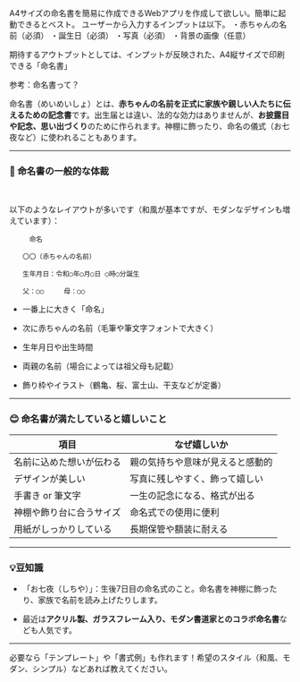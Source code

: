 A4サイズの命名書を簡易に作成できるWebアプリを作成して欲しい。簡単に起動できるとベスト。
ユーザーから入力するインプットは以下。
・赤ちゃんの名前（必須）
・誕生日（必須）
・写真（必須）
・背景の画像（任意）

期待するアウトプットとしては、インプットが反映された、A4縦サイズで印刷できる「命名書」

参考：命名書って？
<html>
<head>

</head>
<body>

<p class="p1">命名書（めいめいしょ）とは、<span class="s1"><b>赤ちゃんの名前を正式に家族や親しい人たちに伝えるための記念書</b></span>です。出生届とは違い、法的な効力はありませんが、<span class="s1"><b>お披露目や記念、思い出づくり</b></span>のために作られます。神棚に飾ったり、命名の儀式（お七夜など）に使われることもあります。</p>
<p class="p2"><span class="s2"><hr></span></p>
<p class="p2"><span class="s2"><h3><b>📝 命名書の一般的な体裁</b></h3></span></p>
<p class="p3"><br></p>
<p class="p1">以下のようなレイアウトが多いです（和風が基本ですが、モダンなデザインも増えています）：</p>


<pre><code>　　　命名

　　〇〇（赤ちゃんの名前）

　　生年月日：令和○年○月○日 ○時○分誕生

　　父：○○　　　母：○○</code></pre>


<p class="p1"><span class="s1"><ul><li>
<p class="p1">一番上に大きく「命名」</p>
</li><li>
<p class="p1">次に赤ちゃんの名前（毛筆や筆文字フォントで大きく）</p>
</li><li>
<p class="p1">生年月日や出生時間</p>
</li><li>
<p class="p1">両親の名前（場合によっては祖父母も記載）</p>
</li><li>
<p class="p1">飾り枠やイラスト（鶴亀、桜、富士山、干支などが定番）</p>
</li></ul></span></p>
<p class="p1"><span class="s1"><hr></span></p>
<p class="p1"><span class="s1"><h3><b>😊 命名書が満たしていると嬉しいこと</b></h3></span></p>



項目 | なぜ嬉しいか
-- | --
名前に込めた想いが伝わる | 親の気持ちや意味が見えると感動的
デザインが美しい | 写真に残しやすく、飾って嬉しい
手書き or 筆文字 | 一生の記念になる、格式が出る
神棚や飾り台に合うサイズ | 命名式での使用に便利
用紙がしっかりしている | 長期保管や額装に耐える




<p class="p1"><span class="s1"><hr></span></p>
<p class="p1"><span class="s1"><h3><b>💡豆知識</b></h3></span></p>
<p class="p1"><span class="s1"><ul><li>
<p class="p1">「お七夜（しちや）」：生後7日目の命名式のこと。命名書を神棚に飾ったり、家族で名前を読み上げたりします。</p>
</li><li>
<p class="p1"><span class="s1">最近は</span><b>アクリル製、ガラスフレーム入り、モダン書道家とのコラボ命名書</b><span class="s1">なども人気です。</span></p>
</li></ul></span></p>
<p class="p1"><span class="s1"><hr></span></p>
<p class="p2">必要なら「テンプレート」や「書式例」も作れます！希望のスタイル（和風、モダン、シンプル）などあれば教えてください。</p>

</body>
</html>